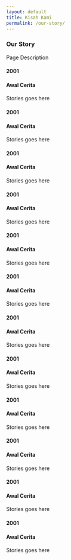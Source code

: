 ```yaml
---
layout: default
title: Kisah Kami
permalink: /our-story/
---
```


<div class="page-description">
  <h3>Our Story</h3>
  <p>Page Description</p>
</div>

<div class="story-container">
  
  <div class="story-item">
    <h4>2001</h4>
    <h4>Awal Cerita</h4>
    <p>
      Stories goes here
    </p>
  </div>
  
  <div class="story-item">
    <h4>2001</h4>
    <h4>Awal Cerita</h4>
    <p>
      Stories goes here
    </p>
  </div>
  
  <div class="story-item">
    <h4>2001</h4>
    <h4>Awal Cerita</h4>
    <p>
      Stories goes here
    </p>
  </div>
  
  <div class="story-item">
    <h4>2001</h4>
    <h4>Awal Cerita</h4>
    <p>
      Stories goes here
    </p>
  </div>
  
  <div class="story-item">
    <h4>2001</h4>
    <h4>Awal Cerita</h4>
    <p>
      Stories goes here
    </p>
  </div>
  
  <div class="story-item">
    <h4>2001</h4>
    <h4>Awal Cerita</h4>
    <p>
      Stories goes here
    </p>
  </div>
  
  <div class="story-item">
    <h4>2001</h4>
    <h4>Awal Cerita</h4>
    <p>
      Stories goes here
    </p>
  </div>
  
  <div class="story-item">
    <h4>2001</h4>
    <h4>Awal Cerita</h4>
    <p>
      Stories goes here
    </p>
  </div>
  
  <div class="story-item">
    <h4>2001</h4>
    <h4>Awal Cerita</h4>
    <p>
      Stories goes here
    </p>
  </div>
  
  <div class="story-item">
    <h4>2001</h4>
    <h4>Awal Cerita</h4>
    <p>
      Stories goes here
    </p>
  </div>
  
  <div class="story-item">
    <h4>2001</h4>
    <h4>Awal Cerita</h4>
    <p>
      Stories goes here
    </p>
  </div>
  
  <div class="story-item">
    <h4>2001</h4>
    <h4>Awal Cerita</h4>
    <p>
      Stories goes here
    </p>
  </div>
  
</div>
